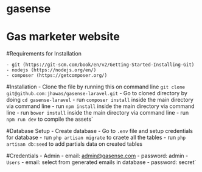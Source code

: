 # gasense

# Gas marketer website

#Requirements for Installation
	
	- git (https://git-scm.com/book/en/v2/Getting-Started-Installing-Git)
	- nodejs (https://nodejs.org/en/)
	- composer (https://getcomposer.org/)

#Installation
	- Clone the file by running this on command line `git clone git@github.com:jhawas/gasense-laravel.git`
	- Go to cloned directory by doing `cd gasense-laravel`
	- run `composer install` inside the main directory via command line
	- run `npm install` inside the main directory via command line
	- run `bower install` inside the main directory via command line
	- run `npm run dev` to compile the assets`


#Database Setup
	- Create database
	- Go to `.env` file and setup credentials for database
	- run `php artisan migrate` to craete all the tables
	- run `php artisan db:seed` to add partials data on created tables


#Credentials
	- Admin
		- email: admin@gasense.com
		- password: admin
	-`Users`
		- email: select from generated emails in database
		- password: secret`